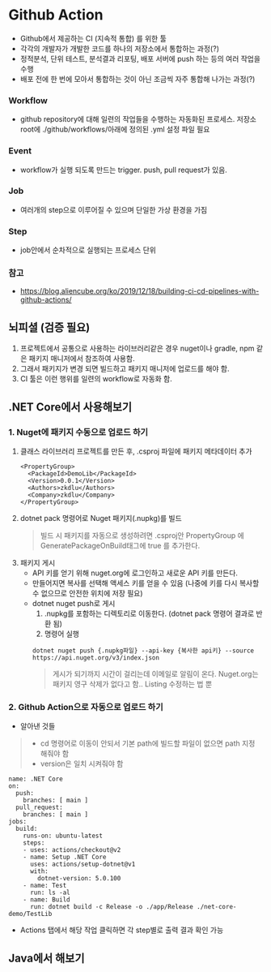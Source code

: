 # Github Action
- Github에서 제공하는 CI (지속적 통합) 를 위한 툴
- 각각의 개발자가 개발한 코드를 하나의 저장소에서 통합하는 과정(?)
- 정적분석, 단위 테스트, 분석결과 리포팅, 배포 서버에 push 하는 등의 여러 작업을 수행
- 배포 전에 한 번에 모아서 통합하는 것이 아닌 조금씩 자주 통합해 나가는 과정(?)

### Workflow
- github repository에 대해 일련의 작업들을 수행하는 자동화된 프로세스. 저장소 root에 ./github/workflows/아래에 정의된 .yml 설정 파일 필요

### Event
- workflow가 실행 되도록 만드는 trigger. push, pull request가 있음.

### Job
- 여러개의 step으로 이루어질 수 있으며 단일한 가상 환경을 가짐

### Step
- job안에서 순차적으로 실행되는 프로세스 단위


### 참고
- https://blog.aliencube.org/ko/2019/12/18/building-ci-cd-pipelines-with-github-actions/


## 뇌피셜 (검증 필요)
1. 프로젝트에서 공통으로 사용하는 라이브러리같은 경우 nuget이나 gradle, npm 같은 패키지 매니저에서 참조하여 사용함.
2. 그래서 패키지가 변경 되면 빌드하고 패키지 매니저에 업로드를 해야 함.
3. CI 툴은 이런 행위를 일련의 workflow로 자동화 함.

## .NET Core에서 사용해보기
### 1. Nuget에 패키지 수동으로 업로드 하기
1. 클래스 라이브러리 프로젝트를 만든 후, .csproj 파일에 패키지 메타데이터 추가
    ```.csproj
    <PropertyGroup>
      <PackageId>DemoLib</PackageId>
      <Version>0.0.1</Version>
      <Authors>zkdlu</Authors>
      <Company>zkdlu</Company>
    </PropertyGroup>
    ```
2. dotnet pack 명령어로 Nuget 패키지(.nupkg)를 빌드
    > 빌드 시 패키지를 자동으로 생성하려면 .csproj안 PropertyGroup 에 GeneratePackageOnBuild태그에 true 를 추가한다.
3. 패키지 게시
    - API 키를 얻기 위해 nuget.org에 로그인하고 새로운 API 키를 만든다.
    - 만들어지면 복사를 선택해 액세스 키를 얻을 수 있음 (나중에 키를 다시 복사할 수 없으므로 안전한 위치에 저장 필요)
    - dotnet nuget push로 게시
        1. .nupkg를 포함하는 디렉토리로 이동한다. (dotnet pack 명령어 결과로 반환 됨)
        2. 명령어 실행
        ```
        dotnet nuget push {.nupkg파일} --api-key {복사한 api키} --source https://api.nuget.org/v3/index.json
        ```
        > 게시가 되기까지 시간이 걸리는데 이메일로 알림이 온다.
        > Nuget.org는 패키지 영구 삭제가 없다고 함.. Listing 수정하는 법 뿐
        
 ### 2. Github Action으로 자동으로 업로드 하기
 - 알아낸 것들
 > - cd 명령어로 이동이 안되서 기본 path에 빌드할 파일이 없으면 path 지정 해줘야 함
 > - version은 일치 시켜줘야 함
 
```
name: .NET Core
on:
  push:
    branches: [ main ]
  pull_request:
    branches: [ main ]
jobs:
  build:
    runs-on: ubuntu-latest
    steps:
    - uses: actions/checkout@v2
    - name: Setup .NET Core
      uses: actions/setup-dotnet@v1
      with:
        dotnet-version: 5.0.100
    - name: Test
      run: ls -al
    - name: Build
      run: dotnet build -c Release -o ./app/Release ./net-core-demo/TestLib
```

- Actions 탭에서 해당 작업 클릭하면 각 step별로 출력 결과 확인 가능

## Java에서 해보기
